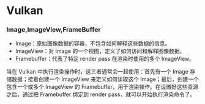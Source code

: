 # Vulkan

### Image,ImageView,FrameBuffer
* Image：原始图像数据的容器，不包含如何解释这些数据的信息。
* ImageView：对 Image 的一个视图，定义了如何访问和解释图像数据。
* Framebuffer：代表了特定 render pass 在渲染时使用的多个 ImageView。

当在 Vulkan 中执行渲染操作时，这三者通常会一起使用：首先有一个 Image 存储数据；接着创建一个 ImageView 来定义如何读取这个 Image；最后，创建一个包含一个或多个 ImageView 的 Framebuffer，用于渲染操作。在设置好这些资源之后，通过把 Framebuffer 绑定到 render pass，就可以开始执行渲染命令了。